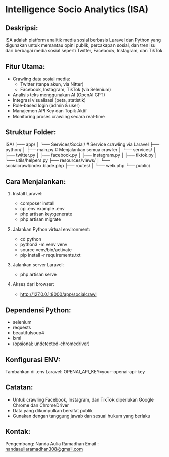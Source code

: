 Intelligence Socio Analytics (ISA)
==================================

Deskripsi:
----------
ISA adalah platform analitik media sosial berbasis Laravel dan Python yang digunakan untuk memantau opini publik, percakapan sosial, dan tren isu dari berbagai media sosial seperti Twitter, Facebook, Instagram, dan TikTok.

Fitur Utama:
------------
- Crawling data sosial media:
  - Twitter (tanpa akun, via Nitter)
  - Facebook, Instagram, TikTok (via Selenium)
- Analisis teks menggunakan AI (OpenAI GPT)
- Integrasi visualisasi (peta, statistik)
- Role-based login (admin & user)
- Manajemen API Key dan Topik Aktif
- Monitoring proses crawling secara real-time

Struktur Folder:
----------------
ISA/
├── app/
│   └── Services/Social/       # Service crawling via Laravel
├── python/
│   ├── main.py                # Menjalankan semua crawler
│   └── services/
│       ├── twitter.py
│       ├── facebook.py
│       ├── instagram.py
│       ├── tiktok.py
│       └── utils/helpers.py
├── resources/views/
│   └── socialcrawl/index.blade.php
├── routes/
│   └── web.php
└── public/

Cara Menjalankan:
-----------------
1. Install Laravel:
   - composer install
   - cp .env.example .env
   - php artisan key:generate
   - php artisan migrate

2. Jalankan Python virtual environment:
   - cd python
   - python3 -m venv venv
   - source venv/bin/activate
   - pip install -r requirements.txt

3. Jalankan server Laravel:
   - php artisan serve

4. Akses dari browser:
   - http://127.0.0.1:8000/app/socialcrawl

Dependensi Python:
------------------
- selenium
- requests
- beautifulsoup4
- lxml
- (opsional: undetected-chromedriver)

Konfigurasi ENV:
----------------
Tambahkan di .env Laravel:
OPENAI_API_KEY=your-openai-api-key

Catatan:
--------
- Untuk crawling Facebook, Instagram, dan TikTok diperlukan Google Chrome dan ChromeDriver
- Data yang dikumpulkan bersifat publik
- Gunakan dengan tanggung jawab dan sesuai hukum yang berlaku

Kontak:
-------
Pengembang: Nanda Aulia Ramadhan
Email     : nandaauliaramadhan308@gmail.com

